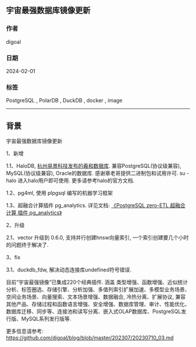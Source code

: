 ## 宇宙最强数据库镜像更新       
                                              
### 作者                                              
digoal                                              
                                              
### 日期                                              
2024-02-01                                              
                                              
### 标签                                              
PostgreSQL , PolarDB , DuckDB , docker , image                               
                                              
----                                              
                                              
## 背景   
宇宙最强数据库镜像更新   

1、新增   
  
1\.1、HaloDB, [杭州易景科技发布的羲和数据库](http://www.halodbtech.com/). 兼容PostgreSQL(协议级兼容), MySQL(协议级兼容), Oracle的数据库. 感谢章老哥提供二进制包和试用许可. su - halo 进入halo用户即可使用. 更多请参考halo的官方文档.    
  
1\.2、pg4ml, 使用 plpgsql 编写的机器学习框架   
  
1\.3、超融合计算插件 pg_analytics. 详见文档: [《PostgreSQL zero-ETL 超融合计算 插件 pg_analytics》](https://github.com/digoal/blog/blob/master/202401/20240130_03.md)  
  
2、升级   
  
2\.1、vector 升级到 0.6.0, 支持并行创建hnsw向量索引, 一个索引创建要几个小时的问题终于解决了.   
  
3、fix   
  
3\.1、duckdb_fdw, 解决动态连接库undefined符号错误.    
  
  
目前“宇宙最强镜像”已集成220个经典插件. 涵盖 类型增强、函数增强、近似统计分析、标签圈选、存储引擎、分析加强、多值列索引扩展加速、多模型业务场景、空间业务场景、向量搜索、文本场景增强、数据融合, 冷热分离、扩展协议, 兼容其他产品、存储过程和函数语言增强、安全增强、数据库管理、审计、性能优化、数据库迁移、同步等、连接池和读写分离、嵌入式OLAP数据库、PostgreSQL发行版、MySQL系列发行版等.   
  
  
更多信息请参考: https://github.com/digoal/blog/blob/master/202307/20230710_03.md    
  
  
